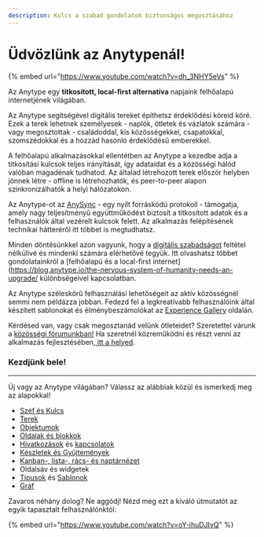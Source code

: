 ```yaml
---
description: Kulcs a szabad gondolatok biztonságos megosztásához
---
```


# Üdvözlünk az Anytypenál!

{% embed url="https://www.youtube.com/watch?v=dh_3NHY5eVs" %}

Az Anytype egy **titkosított, local-first alternatíva** napjaink felhőalapú internetjének világában.&#x20;

Az Anytype segítségével digitális tereket építhetsz érdeklődési köreid köré. Ezek a terek lehetnek személyesek - naplók, ötletek és vázlatok számára - vagy megosztottak - családoddal, kis közösségekkel, csapatokkal, szomszédokkal és a hozzád hasonló érdeklődésű emberekkel.

A felhőalapú alkalmazásokkal ellentétben az Anytype a kezedbe adja a titkosítási kulcsok teljes irányítását, így adataidat és a közösségi hálód valóban magadénak tudhatod. Az általad létrehozott terek először helyben jönnek létre - offline is létrehozhatók, és peer-to-peer alapon szinkronizálhatók a helyi hálózatokon.&#x20;

Az Anytype-ot az [AnySync](https://tech.anytype.io/any-sync/overview) - egy nyílt forráskódú protokoll - támogatja, amely nagy teljesítményű együttműködést biztosít a titkosított adatok és a felhasználók által vezérelt kulcsok felett. Az alkalmazás felépítésének technikai hátteréről itt többet is megtudhatsz.

Minden döntésünkkel azon vagyunk, hogy a [digitális szabadságot](https://youtu.be/6Hyr881Xi8A?si=tVftb8x9V5koMt0U) feltétel nélkülivé és mindenki számára elérhetővé tegyük. Itt olvashatsz többet gondolatainkról a [felhőalapú és a local-first internet](https://blog.anytype.io/the-nervous-system-of-humanity-needs-an-upgrade/ különbségeivel kapcsolatban.

Az Anytype széleskörű felhasználási lehetőségeit az aktív közösségnél semmi nem példázza jobban. Fedezd fel a legkreatívabb felhasználóink által készített sablonokat és élménybeszámolókat az [Experience Gallery](https://gallery.any.coop) oldalán.&#x20;

Kérdésed van, vagy csak megosztanád velünk ötleteidet? Szeretettel várunk a [közösségi fórumunkban!](https://community.anytype.io) Ha szeretnél közreműködni és részt venni az alkalmazás fejlesztésében,[ itt a helyed](https://github.com/orgs/anyproto/discussions).

### Kezdjünk bele!

***

Új vagy az Anytype világában? Válassz az alábbiak közül és ismerkedj meg az alapokkal!

* [Széf és Kulcs](basics/vault-and-key.md)
* [Terek](basics/space/)
* [Objektumok](basics/object-editor/)
* [Oldalak és blokkok](basics/object-editor/blocks.md)
* [Hivatkozások](anytype-basics/object-editor/linking-objects.md) és [kapcsolatok](basics/relations/)
* [Készletek és Gyűjtemények](basics/sets-and-collections/)
* [Kanban-, lista-, rács- és naptárnézet](basics/sets-and-collections/views.md)
* Oldalsáv és widgetek
* [Típusok](basics/types/) és [Sablonok](basics/types/templates.md)
* [Gráf](basics/graph.md)

Zavaros néhány dolog? Ne aggódj! Nézd meg ezt a kiváló útmutatót az egyik tapasztalt felhasználónktól:

{% embed url="https://www.youtube.com/watch?v=oY-ihuDJIvQ" %}

